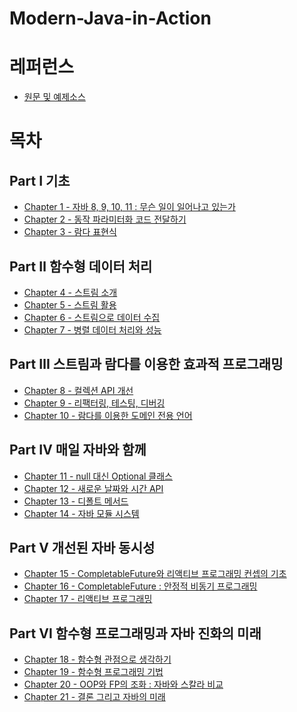 # Modern-Java-in-Action

# 레퍼런스
- [원문 및 예제소스](https://livebook.manning.com/book/modern-java-in-action)

# 목차

## Part Ⅰ 기초

* [Chapter 1 - 자바 8, 9, 10, 11 : 무슨 일이 일어나고 있는가](./md/Chapter01.md)
* [Chapter 2 - 동작 파라미터화 코드 전달하기](./md/Chapter02.md)
* [Chapter 3 - 람다 표현식](./md/Chapter03.md)

## Part Ⅱ 함수형 데이터 처리

* [Chapter 4 - 스트림 소개](./md/Chapter04.md)
* [Chapter 5 - 스트림 활용](./md/Chapter05.md)
* [Chapter 6 - 스트림으로 데이터 수집](./md/Chapter06.md)
* [Chapter 7 - 병렬 데이터 처리와 성능]()

## Part Ⅲ 스트림과 람다를 이용한 효과적 프로그래밍

* [Chapter 8 - 컬렉션 API 개선](./md/Chapter08.md)
* [Chapter 9 - 리팩터링, 테스팅, 디버깅](./md/Chapter09.md)
* [Chapter 10 - 람다를 이용한 도메인 전용 언어](./md/Chapter10.md)

## Part Ⅳ 매일 자바와 함께

* [Chapter 11 - null 대신 Optional 클래스](./md/Chapter11.md)
* [Chapter 12 - 새로운 날짜와 시간 API](./md/Chapter12.md)
* [Chapter 13 - 디폴트 메서드](./md/Chapter13.md)
* [Chapter 14 - 자바 모듈 시스템](./md/Chapter14.md)

## Part Ⅴ 개선된 자바 동시성

* [Chapter 15 - CompletableFuture와 리액티브 프로그래밍 컨셉의 기초](./md/Chapter15.md)
* [Chapter 16 - CompletableFuture : 안정적 비동기 프로그래밍](./md/Chapter16.md)
* [Chapter 17 - 리액티브 프로그래밍](./md/Chapter17.md)

## Part Ⅵ 함수형 프로그래밍과 자바 진화의 미래
* [Chapter 18 - 함수형 관점으로 생각하기]()
* [Chapter 19 - 함수형 프로그래밍 기법]()
* [Chapter 20 - OOP와 FP의 조화 : 자바와 스칼라 비교]()
* [Chapter 21 - 결론 그리고 자바의 미래]()

